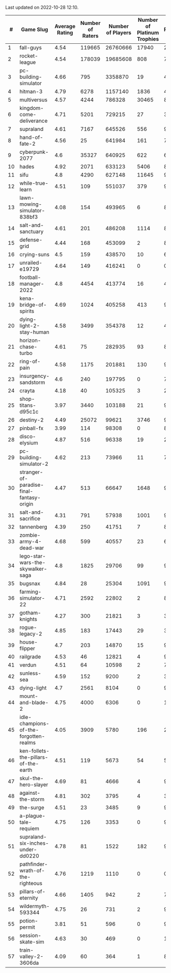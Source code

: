Last updated on 2022-10-28 12:10.


|#|Game Slug|Average Rating|Number of Raters|Number of Players|Number of Platinum Trophies|Max Rarity (%)|
|---|---|---|---|---|---|---|
|1|fall-guys|4.54|119665|26760666|17940|2|
|2|rocket-league|4.54|178039|19685608|808|75|
|3|pc-building-simulator|4.66|795|3358870|19|47|
|4|hitman-3|4.79|6278|1157140|1836|48|
|5|multiversus|4.57|4244|786328|30465|80|
|6|kingdom-come-deliverance|4.71|5201|729215|27|30|
|7|supraland|4.61|7167|645526|556|99|
|8|hand-of-fate-2|4.56|25|641984|161|72|
|9|cyberpunk-2077|4.6|35327|640925|622|61|
|10|hades|4.92|2071|633123|5406|89|
|11|sifu|4.8|4290|627148|11645|96|
|12|while-true-learn|4.51|109|551037|379|93|
|13|lawn-mowing-simulator-838bf3|4.08|154|493965|6|89|
|14|salt-and-sanctuary|4.61|201|486208|1114|83|
|15|defense-grid|4.44|168|453099|2|80|
|16|crying-suns|4.5|159|438570|10|65|
|17|unrailed-e19729|4.64|149|416241|0|0.1|
|18|football-manager-2022|4.8|4454|413774|16|48|
|19|kena-bridge-of-spirits|4.69|1024|405258|413|94|
|20|dying-light-2-stay-human|4.58|3499|354378|12|48|
|21|horizon-chase-turbo|4.61|75|282935|93|83|
|22|ring-of-pain|4.58|1175|201881|130|97|
|23|insurgency-sandstorm|4.6|240|197795|0|7|
|24|crayta|4.18|40|105325|3|23|
|25|shop-titans-d95c1c|3.97|3440|103188|21|98|
|26|destiny-2|4.49|25072|99621|3746|96|
|27|pinball-fx|3.99|114|98308|0|85|
|28|disco-elysium|4.87|516|96338|19|28|
|29|pc-building-simulator-2|4.62|213|73966|11|74|
|30|stranger-of-paradise-final-fantasy-origin|4.47|513|66647|1648|98|
|31|salt-and-sacrifice|4.31|791|57938|1001|91|
|32|tannenberg|4.39|250|41751|7|82|
|33|zombie-army-4-dead-war|4.68|599|40557|23|66|
|34|lego-star-wars-the-skywalker-saga|4.8|1825|29706|99|98|
|35|bugsnax|4.84|28|25304|1091|97|
|36|farming-simulator-22|4.71|2592|22802|2|82|
|37|gotham-knights|4.27|300|21821|3|34|
|38|rogue-legacy-2|4.85|183|17443|29|36|
|39|house-flipper|4.7|203|14870|15|93|
|40|railgrade|4.53|46|12821|4|98|
|41|verdun|4.51|64|10598|2|70|
|42|sunless-sea|4.59|152|9200|2|37|
|43|dying-light|4.7|2561|8104|0|96|
|44|mount-and-blade-2|4.75|4000|6306|0|19|
|45|idle-champions-of-the-forgotten-realms|4.05|3909|5780|196|23|
|46|ken-follets-the-pillars-of-the-earth|4.51|119|5673|54|53|
|47|skul-the-hero-slayer|4.69|81|4666|4|96|
|48|against-the-storm|4.81|302|3795|4|3|
|49|the-surge|4.51|23|3485|9|94|
|50|a-plague-tale-requiem|4.75|126|3353|0|91|
|51|supraland-six-inches-under-dd0220|4.78|81|1522|182|99|
|52|pathfinder-wrath-of-the-righteous|4.76|1219|1110|0|0.1|
|53|pillars-of-eternity|4.66|1405|942|2|79|
|54|wildermyth-593344|4.75|26|731|2|91|
|55|potion-permit|3.81|51|596|0|97|
|56|session-skate-sim|4.63|30|469|0|13|
|57|train-valley-2-3606da|4.09|60|364|1|88|
